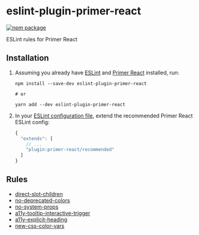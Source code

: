 # eslint-plugin-primer-react

[![npm package](https://img.shields.io/npm/v/eslint-plugin-primer-react.svg)](https://www.npmjs.com/package/eslint-plugin-primer-react)

ESLint rules for Primer React

## Installation

1. Assuming you already have [ESLint](https://www.npmjs.com/package/eslint) and [Primer React](https://github.com/primer/react) installed, run:

   ```shell
   npm install --save-dev eslint-plugin-primer-react

   # or

   yarn add --dev eslint-plugin-primer-react
   ```

2. In your [ESLint configuration file](https://eslint.org/docs/user-guide/configuring/configuration-files), extend the recommended Primer React ESLint config:

   ```js
   {
     "extends": [
       // ...
       "plugin:primer-react/recommended"
     ]
   }
   ```

## Rules

- [direct-slot-children](https://github.com/primer/eslint-plugin-primer-react/blob/main/docs/rules/direct-slot-children.md)
- [no-deprecated-colors](https://github.com/primer/eslint-plugin-primer-react/blob/main/docs/rules/no-deprecated-colors.md)
- [no-system-props](https://github.com/primer/eslint-plugin-primer-react/blob/main/docs/rules/no-system-props.md)
- [a11y-tooltip-interactive-trigger](https://github.com/primer/eslint-plugin-primer-react/blob/main/docs/rules/a11y-tooltip-interactive-trigger.md)
- [a11y-explicit-heading](https://github.com/primer/eslint-plugin-primer-react/blob/main/docs/rules/a11y-explicit-heading.md)
- [new-css-color-vars](https://github.com/primer/eslint-plugin-primer-react/blob/main/docs/rules/new-css-color-vars.md)

